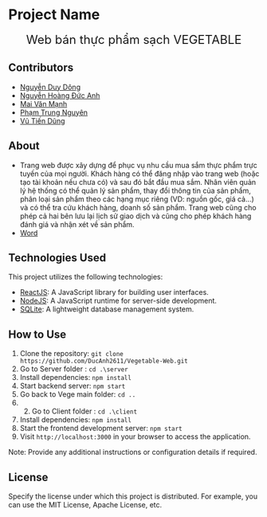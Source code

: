 # Project Name

<center>
<span style="font-size: 24px;">Web bán thực phẩm sạch VEGETABLE</span>
</center>

## Contributors

- [Nguyễn Duy Dông](https://github.com/username2)
- [Nguyễn Hoàng Đức Anh](https://github.com/username1)
- [Mai Văn Mạnh](https://github.com/username2)
- [Phạm Trung Nguyên](https://github.com/username2)
- [Vũ Tiến Dũng](https://github.com/username2)

## About

- Trang web được xây dựng để phục vụ nhu cầu mua sắm thực phẩm trực tuyến của mọi người. Khách hàng có thể đăng nhập vào trang web (hoặc tạo tài khoản nếu chưa có) và sau đó bắt đầu mua sắm. Nhân viên quản lý hệ thống có thể quản lý sản phẩm, thay đổi thông tin của sản phẩm, phân loại sản phẩm theo các hạng mục riêng (VD: nguồn gốc, giá cả…) và có thể tra cứu khách hàng, doanh số sản phẩm. Trang web cũng cho phép cả hai bên lưu lại lịch sử giao dịch và cũng cho phép khách hàng đánh giá và nhận xét về sản phẩm.  
- [Word](https://thanglongedu-my.sharepoint.com/:w:/g/personal/a38520_thanglong_edu_vn/EWK-tpPID-xFiCa0o1JkbnABlVMLHoD6EbAQCxd2M6G62w?e=aVutj9)

## Technologies Used

This project utilizes the following technologies:

- [ReactJS](https://reactjs.org/): A JavaScript library for building user interfaces.
- [NodeJS](https://nodejs.org/): A JavaScript runtime for server-side development.
- [SQLite](https://sqlite.org/): A lightweight database management system.

## How to Use

1. Clone the repository: `git clone https://github.com/DucAnh2611/Vegetable-Web.git`
2. Go to Server folder : `cd .\server`
3. Install dependencies: `npm install`
4. Start backend server: `npm start`
5. Go back to Vege main folder: `cd ..`
6. 2. Go to Client folder : `cd .\client`
3. Install dependencies: `npm install`
6. Start the frontend development server: `npm start`
7. Visit `http://localhost:3000` in your browser to access the application.

Note: Provide any additional instructions or configuration details if required.

## License

Specify the license under which this project is distributed. For example, you can use the MIT License, Apache License, etc.
